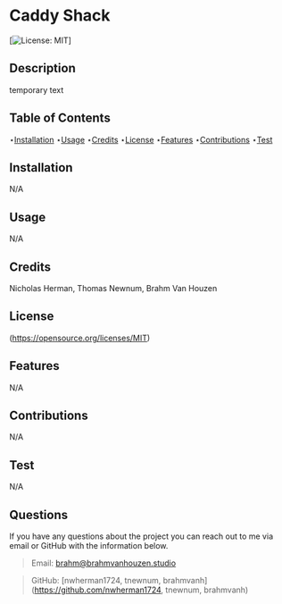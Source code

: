 # Caddy Shack

  [![License: MIT](https://img.shields.io/badge/License-MIT-yellow.svg)]

  
  ## Description 
  
  temporary text
  
  ## Table of Contents

  ⋆[Installation](#Installation)
  ⋆[Usage](#Usage)
  ⋆[Credits](#Credits)
  ⋆[License](#License)
  ⋆[Features](#Features)
  ⋆[Contributions](#Contributions)
  ⋆[Test](#Contributions)

  ## Installation 

  N/A

  ## Usage

  N/A

  ## Credits 

  Nicholas Herman, Thomas Newnum, Brahm Van Houzen

  ## License

  (https://opensource.org/licenses/MIT)
  

  ## Features

  N/A

  ## Contributions

  N/A

  ## Test

  N/A

  ## Questions

  If you have any questions about the project you can reach out to me via email or GitHub with the information below. 

  >Email: brahm@brahmvanhouzen.studio

  >GitHub: [nwherman1724, tnewnum, brahmvanh](https://github.com/nwherman1724, tnewnum, brahmvanh)

